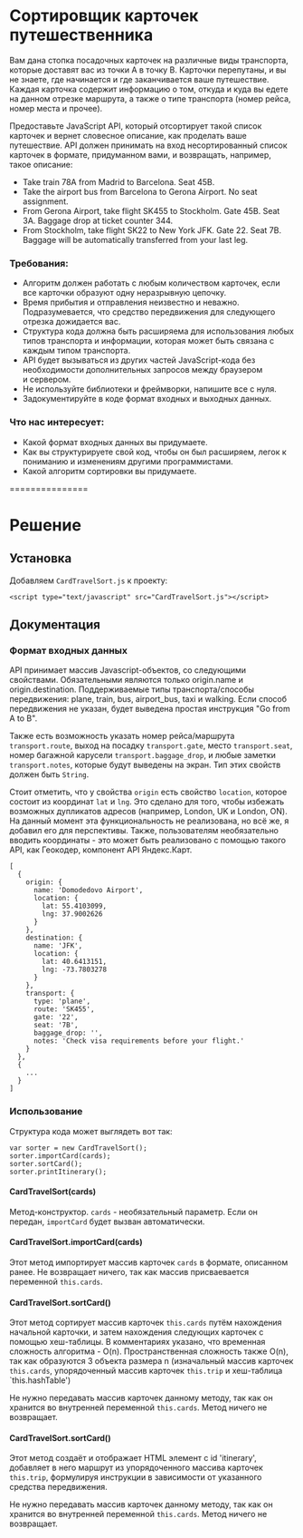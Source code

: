 # Сортировщик карточек путешественника

Вам дана стопка посадочных карточек на различные виды транспорта, которые доставят вас из точки A в точку B. Карточки перепутаны, и вы не знаете, где начинается и где заканчивается ваше путешествие. Каждая карточка содержит информацию о том, откуда и куда вы едете на данном отрезке маршрута, а также о типе транспорта (номер рейса, номер места и прочее).

Предоставьте JavaScript API, который отсортирует такой список карточек и вернет словесное описание, как проделать ваше путешествие. API должен принимать на вход несортированный список карточек в формате, придуманном вами, и возвращать, например, такое описание:

* Take train 78A from Madrid to Barcelona. Seat 45B.
* Take the airport bus from Barcelona to Gerona Airport. No seat assignment.
* From Gerona Airport, take flight SK455 to Stockholm. Gate 45B. Seat 3A. Baggage drop at ticket counter 344.
* From Stockholm, take flight SK22 to New York JFK. Gate 22. Seat 7B. Baggage will be automatically transferred from your last leg.

### Требования:

* Алгоритм должен работать с любым количеством карточек, если все карточки образуют одну неразрывную цепочку.
* Время прибытия и отправления неизвестно и неважно. Подразумевается, что средство передвижения для следующего отрезка дожидается вас.
* Структура кода должна быть расширяема для использования любых типов транспорта и информации, которая может быть связана с каждым типом транспорта.
* API будет вызываться из других частей JavaScript-кода без необходимости дополнительных запросов между браузером и сервером.
* Не используйте библиотеки и фреймворки, напишите все с нуля.
* Задокументируйте в коде формат входных и выходных данных.

### Что нас интересует:
* Какой формат входных данных вы придумаете.
* Как вы структурируете свой код, чтобы он был расширяем, легок к пониманию и изменениям другими программистами.
* Какой алгоритм сортировки вы придумаете.

===============

# Решение

## Установка
Добавляем `CardTravelSort.js` к проекту:

```<script type="text/javascript" src="CardTravelSort.js"></script>```

## Документация

### Формат входных данных

API принимает массив Javascript-объектов, со следующими свойствами. Обязательными являются только origin.name и origin.destination. Поддерживаемые типы транспорта/способы передвижения: plane, train, bus, airport_bus, taxi и walking. Если способ передвижения не указан, будет выведена простая инструкция "Go from A to B".

Также есть возможность указать номер рейса/маршрута `transport.route`, выход на посадку `transport.gate`, место `transport.seat`, номер багажной карусели `transport.baggage_drop`, и любые заметки `transport.notes`, которые будут выведены на экран. Тип этих свойств должен быть `String`.

Стоит отметить, что у свойства `origin` есть свойство `location`, которое состоит из координат `lat` и `lng`. Это сделано для того, чтобы избежать возможных дупликатов адресов (например, London, UK и London, ON). На данный момент эта функциональность не реализована, но всё же, я добавил его для перспективы. Также, пользователям необязательно вводить координаты - это может быть реализовано с помощью такого API, как Геокодер, компонент API Яндекс.Карт.

```
[
  {
    origin: {
      name: 'Domodedovo Airport',
      location: {
        lat: 55.4103099,
        lng: 37.9002626
      }
    },
    destination: {
      name: 'JFK',
      location: {
        lat: 40.6413151,
        lng: -73.7803278
      }
    },
    transport: {
      type: 'plane',
      route: 'SK455',
      gate: '22',
      seat: '7B',
      baggage_drop: '',
      notes: 'Check visa requirements before your flight.'
    }
  },
  {
    ...
  }
]
```



### Использование

Структура кода может выглядеть вот так:

```
var sorter = new CardTravelSort();
sorter.importCard(cards);
sorter.sortCard();
sorter.printItinerary();
```


#### CardTravelSort(cards)

Метод-конструктор. `cards` - необязательный параметр. Если он передан, `importCard` будет вызван автоматически.


#### CardTravelSort.importCard(cards)

Этот метод импортирует массив карточек `cards` в формате, описанном ранее. Не возвращает ничего, так как массив присваевается переменной `this.cards`.


#### CardTravelSort.sortCard()

Этот метод cортирует массив карточек `this.cards` путём нахождения начальной карточки, и затем нахождения следующих карточек с помощью хеш-таблицы.
В комментариях указано, что временная сложность алгоритма - O(n). Пространственная сложность также O(n), так как образуются 3 объекта размера n (изначальный массив карточек `this.cards`, упорядоченный массив карточек `this.trip` и хеш-таблица `this.hashTable')

Не нужно передавать массив карточек данному методу, так как он хранится во внутренней переменной `this.cards`. Метод ничего не возвращает.


#### CardTravelSort.sortCard()

Этот метод создаёт и отображает HTML элемент с id 'itinerary', добавляет в него маршрут из упорядоченного массива карточек `this.trip`, формулируя инструкции в зависимости от указанного средства передвижения.

Не нужно передавать массив карточек данному методу, так как он хранится во внутренней переменной `this.cards`. Метод ничего не возвращает.
